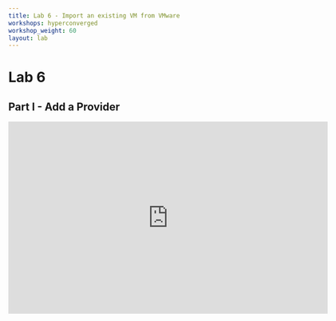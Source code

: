 ```yaml
---
title: Lab 6 - Import an existing VM from VMware
workshops: hyperconverged
workshop_weight: 60
layout: lab
---
```


# Lab 6

## Part I - Add a Provider

<div class="embed video-player">
<iframe class="youtube-player" type="text/html"
    width="640" height="385"
    src="http://www.youtube.com/embed/CJa_fQGnHcs"
    allowfullscreen frameborder="0">
    </iframe>
</div>
